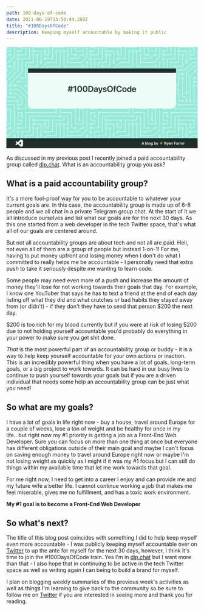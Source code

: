 ```yaml
---
path: 100-days-of-code
date: 2021-06-19T13:50:44.289Z
title: "#100DaysOfCode"
description: Keeping myself accountable by making it public
---
```

![#100DaysOfCode](../assets/component-1-.png)

As discussed in my previous post I recently joined a paid accountability group called [dip.chat](http://dip.chat/). What is an accountability group you ask? 

## What is a paid accountability group? 
It's a more fool-proof way for you to be accountable to whatever your current goals are. In this case, the accountability group is made up of 6-8 people and we all chat in a private Telegram group chat. At the start of it we all introduce ourselves and list what our goals are for the next 30 days. As this one started from a web developer in the tech Twitter space, that's what all of our goals are centered around. 

But not all accountability groups are about tech and not all are paid. Hell, not even all of them are a group of people but instead 1-on-1! For me, having to put money upfront and losing money when I don't do what I committed to really helps me be accountable - I personally need that extra push to take it seriously despite me wanting to learn code. 

Some people may need even more of a push and increase the amount of money they'll lose for not working towards their goals that day. For example, I know one YouTuber that says he has to text a friend at the end of each day listing off what they did and what crutches or bad habits they stayed away from (or didn't) - if they don't they have to send that person $200 the next day. 

$200 is too rich for my blood currently but if you were at risk of losing $200 due to not holding yourself accountable you'd probably do everything in your power to make sure you get shit done. 

*That* is the most powerful part of an accountability group or buddy - it is a way to help keep yourself accountable for your own actions or inaction. This is an incredibly powerful thing when you have a lot of goals, long-term goals, or a big project to work towards. It can be hard in our busy lives to continue to push yourself towards your goals but if you are a driven individual that needs some help an accountability group can be just what you need! 

## So what are my goals? 
I have a lot of goals in life right now - buy a house, travel around Europe for a couple of weeks, lose a ton of weight and be healthy for once in my life...but right now my #1 priority is getting a job as a Front-End Web Developer. Sure you can focus on more than one thing at once but everyone has different obligations outside of their main goal and maybe I can't focus on saving enough money to travel around Europe right now or maybe I'm not losing weight as quickly as I might if it was my #1 focus but I can still do things within my available time that let me work towards that goal. 

For me right now, I need to get into a career I enjoy and can provide me and my future wife a better life. I cannot continue working a job that makes me feel miserable, gives me no fulfillment, and has a toxic work environment. 

**My #1 goal is to become a Front-End Web Developer**

## So what's next? 
The title of this blog post coincides with something I did to help keep myself even more accountable - I was publicly keeping myself accountable over on [Twitter](https://twitter.com/TheRyanFurrer/status/1404629337094119430?s=20) to up the ante for myself for the next 30 days, however, I think it's time to join the #100DaysOfCode train. Yes I'm in [dip.chat](http://dip.chat/) but I want more than that - I also hope that in continuing to be active in the tech Twitter space as well as writing again I can being to build a brand for myself. 

I plan on blogging weekly summaries of the previous week's activities as well as things I'm learning to give back to the community so be sure to follow me on [Twitter](https://twitter.com/TheRyanFurrer) if you are interested in seeing more and thank you for reading.